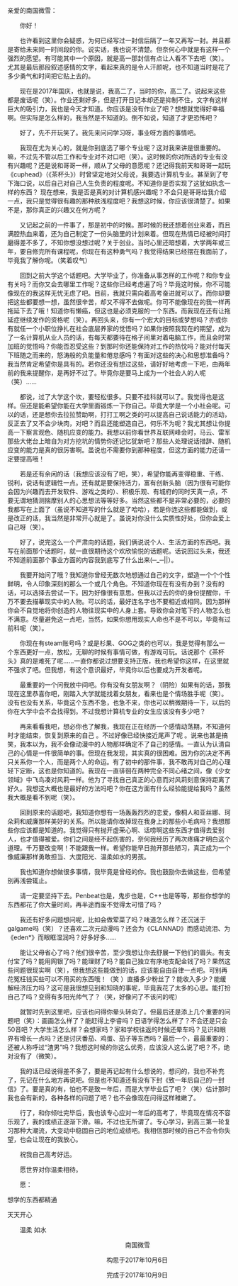 亲爱的南国微雪：

　　你好！

　　也许看到这里你会疑惑，为何已经写过一封信后隔了一年又再写一封。并且都是寄给未来同一时间段的你。说实话，我也说不清楚。但奈何心中就是有这样一个强烈的愿望。有可能其中一个原因，就是高一那封信有点让人看不下去吧（笑）。尤其是最后那段叙述感情的文字，看起来真的是令人汗颜呢，也不知道当时是花了多少勇气和时间把它贴上去的。

　　现在是2017年国庆，也就是说，我高二了，当时的你，高二了。说起来这些都是废话呢（笑）。作业还剩好多，但是打开日记本却还是抑制不住，文字有这样巨大的吸引力，我也是今天才知道。你应该是没有作业了吧？想想就觉得好幸福啊。但实际是怎么样的，我当然是不知道的。倒不如说，知道了才更恐怖吧？

　　好了，先不开玩笑了。我先来问问学习呀，事业呀方面的事情吧。

　　我现在尤为关心的，就是你到底选了哪个专业呢？这对我来讲是很重要的。嘛，不过先不管以后工作和专业对不对口吧（笑）。这时候的你对所选的专业有没有兴趣呢？还是说和哥哥一样，顺从了父母的意愿呢？还记得我前天和哥哥一起玩《cuphead》（《茶杯头》）时曾坚定地对父母说，我要选计算机专业。甚至到了夸下海口说，以后自己对自己人生负责的程度呢。不知道你是否实现了这犹如执念一样的东西？ 现在想来，我是否是真的对计算机感兴趣呢？不会只是哥哥给我介绍一点，我只是觉得很有趣的那种肤浅程度吧？我想这时候，你应该很清楚了。如果不是，那你真正的兴趣又在何方呢？

　　又记起之前的一件事了，那是初中的时候。那时候的我还想着创业来着，而且满腔热血来着，还为自己制定了一份头脑里的计划来着。但现在热情已经被时间打磨得差不多了，不知你想没想过呢？关于创业。当时心里还暗想着，大学两年或三年，要自修完所有课程呢，你现在有这种勇气吗？我觉得结果已经摆在我面前了，毕竟我了解你呢。（笑着叹气）

　　回到之前大学这个话题吧。大学毕业了，你准备从事怎样的工作呢？和你专业有关吗？而你又会去哪里工作呢？这些你已经考虑遍了吗？毕竟这时候，你不可能像现在的我这样无忧无虑了吧。目前，我就只需向着高考奋进就可以了。而你却要把这些都要想一想，虽然很辛苦，却又不得不去做呢。你可不能像现在的我一样再拖延下去了哦！知道你有懒癌，但这也是必须克服的一个东西。而我现在还有让拖延症继续发作的资格呢（笑）。再回头来，你有一个宏大的目标或梦想吗？亦或你有就任一个小职位挣扎在社会底层养家的觉悟吗？如果你按照我现在的期望，成为了一名计算机从业人员的话，有每天都要待在格子间里对着电脑工作，而且会时常加班的觉悟吗？你能否忍受这些？到那时你还能保持对工作的热忱吗？能对付每天下班随之而来的，怒涛般的负能量和倦怠感吗？有面对这些的决心和思想准备吗？我当然肯定希望你是具有的。若你还没有想过这些，请好好地考虑一下吧，由两年前的我来提醒你，是再好不过了。毕竟你是要马上成为一个社会人的人呢（笑）……

　　都说，过了大学这个坎，要轻松很多。只要不挂科就可以了。我觉得也是这样。但还是能希望你能在大学里面锻炼一下你自己。毕竟大学是一个小社会呢。可以的话，还是想你去拉拉赞助啊，打打工啊之类的可以提高自己说话能力的活动，反正去了又不会少块肉，对吧？而且还能塑造自己，何乐不为呢？我尤其想让你提高一下察言观色、随机应变的能力。我想以前你看世界互联网峰会时，马云、雷军那些大佬台上暗自为对方挖坑的情势你还记忆犹新吧？那些人处理说话措辞、随机应变的能力是真的很厉害啊。虽说也不需要你到那种程度，但这方面的能力还请一定要提高哦！

　　若是还有余闲的话（我想应该没有了吧，笑），希望你能再变得稳重、干练、锐利，说话有逻辑性一点。还有就是要保持活力，富有创新头脑（因为很有可能你会因为兴趣而去开发软件、游戏之类的）、积极乐观、有城府的同时天真一点，不要无谓地猜测揣摩别人的心思想法等等好多。当然这些都不是非常必要的，必要的我都写在上面了（虽说不知道写的什么就是了哈哈），若是你连这些都能做到，或是改正的话，我当然是非常开心就是了。虽说对你没什么实质性好处，但你会爱上自己呀（笑）。

　　好了，说完这么一个严肃向的话题，我们俩说说个人、生活方面的东西吧。我写在前面那个话题时，就一直很期待这个欢欣愉悦的话题呢。话说回过头来，我还不知道前面那个事业方面的内容我到底写了什么出来(─\_─||）。

　　我要开始问了哦？我知道你曾经无数次地想通过自己的文字，塑造一个个个性鲜明，令人印象深刻的那么一个或几个角色。不知道你现在有没有办到？没有的话，可以选择去尝试一下。因为好像很有意思。但我以过去的你的身份提醒你，千万不要去描摹现实中的人物。可以的话，最好连名字也不要相近或相同。因为那样你会不自觉地将你创造的人物往现实中的人身上套。导致你会对笔下的人物怎么也不满意。尽量避免这一点吧，当然，如果你想用现实人命也不是不可以，毕竟有过前科呢（笑）。

　　你现在有steam账号吗？或是杉果、GOG之类的也可以，我是觉得有那么一个东西更好一点，放松，无聊的时候有事情可做，有游戏可玩。话说那个《茶杯头》真的是难死了呢……一直你都说过想要支持正版，我也希望你这样，在这里就不强求了吧。但我想，有这个意识最好，毕竟你以后也要成为开发者呢。

　　最重要的一个问我放中间吧。你有没有女朋友啊？（阴险）如果有的话，那我现在这里恭喜你吧，刚踏入大学就能找着女朋友，看来也是个情场胜手呢（笑）。没有也没有关系，毕竟这个东西不急，也急不来，你也可以稍微期待一下，以后的你在大学中会不会找得到。不过我想计算机专业的女生应该没有多少吧？

　　再来看看我吧，想必你也了解我，我现在正在经历一个感情动荡期，不知道何时才能结束，恢复到原来的自己 。不过好像已经快接近尾声了呢 。说来也甚是搞笑，我本以为，我不会像动漫中的人物那样确定不了自己的感情。一直认为认清自己的心情是一件很简单的事。但现在我发现，其实真的很困难。因为你的决定不再只关系你一个人，而是两个人的命运。有了初中的那件事，我不敢再对自己的心理轻下定断，这也是你知道的。我现在一直徘徊在两种完全不同心绪之间，像《少女领域》中飞鸟凑对风莉一样。他为了寻找自己真正的心意而对风莉刻意保持距离了好久。我想这大概也是最好的方法吗吧？你在这方面有什么经验能提给我吗？虽然我大概是看不到呢（笑）。

　　回到原来的话题吧，我知道你想有一场轰轰烈烈的恋爱，像桐人和亚丝娜、珂朵莉和威廉那样美好的关系。所以能请你改掉现在我身上的那些小毛病吗？我想那些你应该都是知道的。我觉得只有抛开虚荣心啊、话唠啊这些东西才值得去爱别人，也才值得被爱。你们之间是经不起伤害的，奈何我经历了两次疼痛才明白这个道理。千万要改变啊！不能跟我一样。希望你能早日抛开那些陋习，真正成为一个像威廉那样勇敢担当、大度阳光、温柔如水的男孩。

　　我也知道你想做很多事情，我毕竟是曾经的你。我也鼓励你去做这些，但希望别再浅尝辄止。

　　请一定要坚持下去。Penbeat也是，鬼步也是，C++也是等等，那些你想学的东西都花了你大量时间，再半途而废不觉得太可惜了吗？

　　我还有好多问题想问呢，比如会做荤菜了吗？味道怎么样？还沉迷于galgame吗（笑）？还喜欢二次元动漫吗？还会为《CLANNAD》而感动流泪、为《eden\*》而眼眶湿润吗？好多好多……

　　能让父母省心了吗？他们很辛苦，至少我想让你去舒展一下他们的眉头。有支付宝了吗？能用网银了吗？能理财了吗？能自己独立有序地支配金钱了吗？果然这些问题很现实啊（笑），但我想这些能做到的话，应该能自由自律一点吧。可别再花冤枉钱买些可以不用买的东西哦！（笑 ）直播多少粉丝了？能收入多少？能缓解经济压力吗？这可是我很想见到和知晓的事呢，毕竟我花了太多的心思。能打扮自己了吗？变得有多阳光帅气了？（笑，好像问了不该问的呢）

　　就暂时先到这里吧，应该也问得你晕头转向了。但最后还是添上几个重要的问题吧（笑）：画画怎么样了？能赶得上李睿吗？日语学得怎么样了？不会还是只会50音吧？大学生活怎么样？会想家吗？家和学校往返的时候还晕车吗？见识和眼界有增长一点吗？还是讨厌番茄、鸡蛋、茄子等东西吗？最后一个，最最重要的：还被人称呼过“渣男”吗？我想这时候的你这么优秀，应该没人这么说了吧？不，绝对没有了（微笑）。

　　我的话已经说得差不多了，要是再记起有什么想说的，想问的，我也不补充了，先记在什么地方再说吧。但是也不知道还有没有下封《致一年后自己的一封信》了。要是真的有，怕也不是致一年后，而是大学毕业后了吧？（笑）估计那时我也会有新的，各种各样的问题了吧？也不会像现在问得这样稚嫩了。

　　行了，和你倾吐完毕后，我也该专心应对一年后的高考了，毕竟现在情况不容乐观了，我的成绩正逐渐下滑。嘛，不过也无所谓了。专心学习，到高三第一轮复习那种大潮流，大变动中稳固自己的地位成绩吧。我相信那时候的自己不会令你失望，也会让现在的我放心。

　　祝我自己高考好运。

　　愿世界对你温柔相待。

　　愿：

想学的东西都精通

天天开心

　　温柔 如水

　　　　　　　　　　　　　　　　　　　南国微雪

　　　　　　　　　　　　　　　　构思于2017年10月6日

　　　　　　　　　　　　　　　　完成于2017年10月9日

